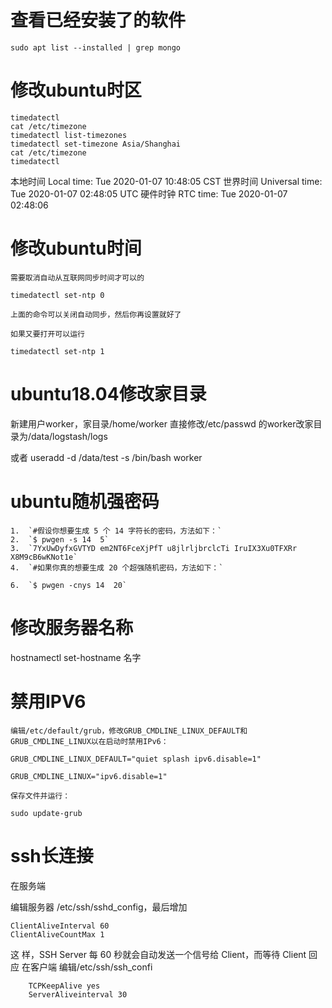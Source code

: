 # 查看已经安装了的软件 
`sudo apt list --installed | grep mongo`
# 修改ubuntu时区
```
timedatectl
cat /etc/timezone 
timedatectl list-timezones
timedatectl set-timezone Asia/Shanghai
cat /etc/timezone 
timedatectl
```
本地时间                      Local time: Tue 2020-01-07 10:48:05 CST
世界时间                  Universal time: Tue 2020-01-07 02:48:05 UTC
 硬件时钟                       RTC time: Tue 2020-01-07 02:48:06
# 修改ubuntu时间
```
需要取消自动从互联网同步时间才可以的

timedatectl set-ntp 0

上面的命令可以关闭自动同步，然后你再设置就好了

如果又要打开可以运行

timedatectl set-ntp 1
```
# ubuntu18.04修改家目录
新建用户worker，家目录/home/worker
直接修改/etc/passwd 的worker改家目录为/data/logstash/logs

或者
useradd -d /data/test -s /bin/bash worker
# ubuntu随机强密码
```
1.  `#假设你想要生成 5 个 14 字符长的密码，方法如下：`
2.  `$ pwgen -s 14  5`
3.  `7YxUwDyfxGVTYD em2NT6FceXjPfT u8jlrljbrclcTi IruIX3Xu0TFXRr X8M9cB6wKNot1e`
4.  `#如果你真的想要生成 20 个超强随机密码，方法如下：`

6.  `$ pwgen -cnys 14  20`
```
# 修改服务器名称
hostnamectl set-hostname 名字
# 禁用IPV6
```
编辑/etc/default/grub，修改GRUB_CMDLINE_LINUX_DEFAULT和GRUB_CMDLINE_LINUX以在启动时禁用IPv6：

GRUB_CMDLINE_LINUX_DEFAULT="quiet splash ipv6.disable=1"

GRUB_CMDLINE_LINUX="ipv6.disable=1"

保存文件并运行：

sudo update-grub
```
# ssh长连接
在服务端

编辑服务器 /etc/ssh/sshd_config，最后增加
```
ClientAliveInterval 60
ClientAliveCountMax 1
```
这 样，SSH Server 每 60 秒就会自动发送一个信号给 Client，而等待 Client 回应
在客户端
编辑/etc/ssh/ssh_confi
```
    TCPKeepAlive yes
    ServerAliveinterval 30
```